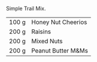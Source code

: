 Simple Trail Mix.

|||
|:--|:--|
| 100 g | Honey Nut Cheerios
| 200 g | Raisins
| 200 g | Mixed Nuts
| 200 g | Peanut Butter M&Ms
